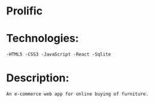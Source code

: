 # Prolific
   # Technologies:
    -HTML5 -CSS3 -JavaScript -React -Sqlite

   # Description:
    An e-commerce web app for online buying of furniture.
